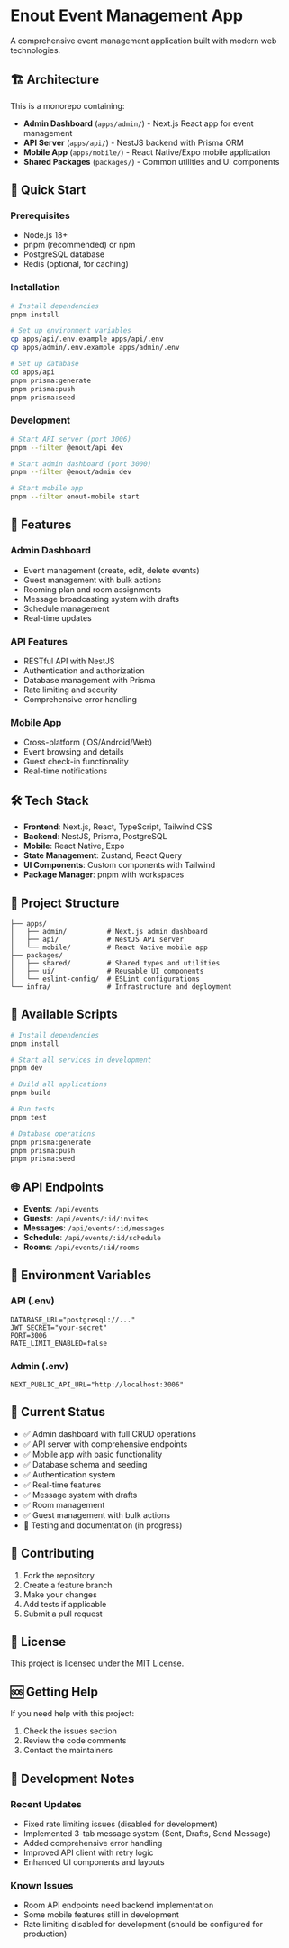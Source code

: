 # Enout Event Management App

A comprehensive event management application built with modern web technologies.

## 🏗️ Architecture

This is a monorepo containing:

- **Admin Dashboard** (`apps/admin/`) - Next.js React app for event management
- **API Server** (`apps/api/`) - NestJS backend with Prisma ORM
- **Mobile App** (`apps/mobile/`) - React Native/Expo mobile application
- **Shared Packages** (`packages/`) - Common utilities and UI components

## 🚀 Quick Start

### Prerequisites

- Node.js 18+ 
- pnpm (recommended) or npm
- PostgreSQL database
- Redis (optional, for caching)

### Installation

```bash
# Install dependencies
pnpm install

# Set up environment variables
cp apps/api/.env.example apps/api/.env
cp apps/admin/.env.example apps/admin/.env

# Set up database
cd apps/api
pnpm prisma:generate
pnpm prisma:push
pnpm prisma:seed
```

### Development

```bash
# Start API server (port 3006)
pnpm --filter @enout/api dev

# Start admin dashboard (port 3000)
pnpm --filter @enout/admin dev

# Start mobile app
pnpm --filter enout-mobile start
```

## 📱 Features

### Admin Dashboard
- Event management (create, edit, delete events)
- Guest management with bulk actions
- Rooming plan and room assignments
- Message broadcasting system with drafts
- Schedule management
- Real-time updates

### API Features
- RESTful API with NestJS
- Authentication and authorization
- Database management with Prisma
- Rate limiting and security
- Comprehensive error handling

### Mobile App
- Cross-platform (iOS/Android/Web)
- Event browsing and details
- Guest check-in functionality
- Real-time notifications

## 🛠️ Tech Stack

- **Frontend**: Next.js, React, TypeScript, Tailwind CSS
- **Backend**: NestJS, Prisma, PostgreSQL
- **Mobile**: React Native, Expo
- **State Management**: Zustand, React Query
- **UI Components**: Custom components with Tailwind
- **Package Manager**: pnpm with workspaces

## 📁 Project Structure

```
├── apps/
│   ├── admin/          # Next.js admin dashboard
│   ├── api/            # NestJS API server
│   └── mobile/         # React Native mobile app
├── packages/
│   ├── shared/         # Shared types and utilities
│   ├── ui/             # Reusable UI components
│   └── eslint-config/  # ESLint configurations
└── infra/              # Infrastructure and deployment
```

## 🔧 Available Scripts

```bash
# Install dependencies
pnpm install

# Start all services in development
pnpm dev

# Build all applications
pnpm build

# Run tests
pnpm test

# Database operations
pnpm prisma:generate
pnpm prisma:push
pnpm prisma:seed
```

## 🌐 API Endpoints

- **Events**: `/api/events`
- **Guests**: `/api/events/:id/invites`
- **Messages**: `/api/events/:id/messages`
- **Schedule**: `/api/events/:id/schedule`
- **Rooms**: `/api/events/:id/rooms`

## 📝 Environment Variables

### API (.env)
```
DATABASE_URL="postgresql://..."
JWT_SECRET="your-secret"
PORT=3006
RATE_LIMIT_ENABLED=false
```

### Admin (.env)
```
NEXT_PUBLIC_API_URL="http://localhost:3006"
```

## 🎯 Current Status

- ✅ Admin dashboard with full CRUD operations
- ✅ API server with comprehensive endpoints
- ✅ Mobile app with basic functionality
- ✅ Database schema and seeding
- ✅ Authentication system
- ✅ Real-time features
- ✅ Message system with drafts
- ✅ Room management
- ✅ Guest management with bulk actions
- 🔄 Testing and documentation (in progress)

## 🤝 Contributing

1. Fork the repository
2. Create a feature branch
3. Make your changes
4. Add tests if applicable
5. Submit a pull request

## 📄 License

This project is licensed under the MIT License.

## 🆘 Getting Help

If you need help with this project:

1. Check the issues section
2. Review the code comments
3. Contact the maintainers

## 🔧 Development Notes

### Recent Updates
- Fixed rate limiting issues (disabled for development)
- Implemented 3-tab message system (Sent, Drafts, Send Message)
- Added comprehensive error handling
- Improved API client with retry logic
- Enhanced UI components and layouts

### Known Issues
- Room API endpoints need backend implementation
- Some mobile features still in development
- Rate limiting disabled for development (should be configured for production)